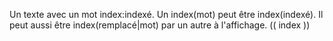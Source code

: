 Un texte avec un mot index:indexé.
Un index(mot) peut être index(indexé).
Il peut aussi être index(remplacé|mot) par un autre à l'affichage.
(( index ))